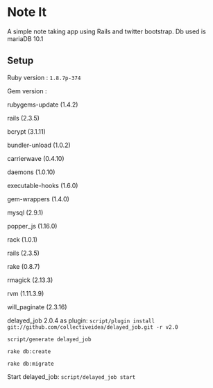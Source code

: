 # Note It

A simple note taking app using Rails and twitter bootstrap. Db used is mariaDB 10.1

## Setup

Ruby version : `1.8.7p-374`

Gem version :

rubygems-update (1.4.2)

rails (2.3.5)

bcrypt (3.1.11)

bundler-unload (1.0.2)

carrierwave (0.4.10)

daemons (1.0.10)

executable-hooks (1.6.0)

gem-wrappers (1.4.0)

mysql (2.9.1)

popper_js (1.16.0)

rack (1.0.1)

rails (2.3.5)

rake (0.8.7)

rmagick (2.13.3)

rvm (1.11.3.9)

will_paginate (2.3.16) 

delayed_job 2.0.4 as plugin: `script/plugin install git://github.com/collectiveidea/delayed_job.git -r v2.0`
 
`script/generate delayed_job`

`rake db:create`

`rake db:migrate`

Start delayed_job: `script/delayed_job start`
